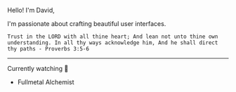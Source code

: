Hello! I'm David,

I'm passionate about crafting beautiful user interfaces.


`Trust in the LORD with all thine heart; And lean not unto thine own understanding. In all thy ways acknowledge him, And he shall direct thy paths - Proverbs 3:5-6`

--- 

Currently watching 🍿
- Fullmetal Alchemist

  
<!--<p align="center">
    <a href="https://git.io/streak-stats"><img src="https://streak-stats.demolab.com?user=David-code-hub&border_radius=20&card_width=450&type=png&hide_border=true" alt="GitHub Streak" /></a>
</p> -->

